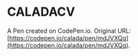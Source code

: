 # CALADACV

A Pen created on CodePen.io. Original URL: [https://codepen.io/calada/pen/mdJVXQq](https://codepen.io/calada/pen/mdJVXQq).


